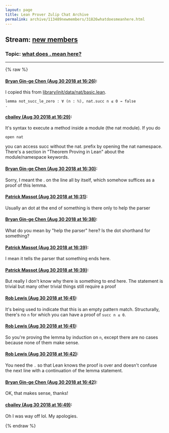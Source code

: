 ```yaml
---
layout: page
title: Lean Prover Zulip Chat Archive 
permalink: archive/113489newmembers/31826whatdoesmeanhere.html
---
```


## Stream: [new members](index.html)
### Topic: [what does . mean here?](31826whatdoesmeanhere.html)

---


{% raw %}
#### [ Bryan Gin-ge Chen (Aug 30 2018 at 16:26)](https://leanprover.zulipchat.com/#narrow/stream/113489-new%20members/topic/what%20does%20.%20mean%20here%3F/near/133063613):
I copied this from [library/init/data/nat/basic.lean](https://github.com/leanprover/lean/blob/master/library/init/data/nat/basic.lean#L84).
```lean
lemma not_succ_le_zero : ∀ (n : ℕ), nat.succ n ≤ 0 → false 
.
```

#### [ cbailey (Aug 30 2018 at 16:29)](https://leanprover.zulipchat.com/#narrow/stream/113489-new%20members/topic/what%20does%20.%20mean%20here%3F/near/133063790):
It's syntax to execute a method inside a module (the nat module). If you do 
```lean
open nat
```
you can access succ without the nat. prefix by opening the nat namespace. There's a section in "Theorem Proving in Lean" about the module/namespace keywords.

#### [ Bryan Gin-ge Chen (Aug 30 2018 at 16:30)](https://leanprover.zulipchat.com/#narrow/stream/113489-new%20members/topic/what%20does%20.%20mean%20here%3F/near/133063859):
Sorry, I meant the . on the line all by itself, which somehow suffices as a proof of this lemma.

#### [ Patrick Massot (Aug 30 2018 at 16:31)](https://leanprover.zulipchat.com/#narrow/stream/113489-new%20members/topic/what%20does%20.%20mean%20here%3F/near/133063917):
Usually an dot at the end of something is there only to help the parser

#### [ Bryan Gin-ge Chen (Aug 30 2018 at 16:38)](https://leanprover.zulipchat.com/#narrow/stream/113489-new%20members/topic/what%20does%20.%20mean%20here%3F/near/133064379):
What do you mean by "help the parser" here? Is the dot shorthand for something?

#### [ Patrick Massot (Aug 30 2018 at 16:39)](https://leanprover.zulipchat.com/#narrow/stream/113489-new%20members/topic/what%20does%20.%20mean%20here%3F/near/133064406):
I mean it tells the parser that something ends here.

#### [ Patrick Massot (Aug 30 2018 at 16:39)](https://leanprover.zulipchat.com/#narrow/stream/113489-new%20members/topic/what%20does%20.%20mean%20here%3F/near/133064419):
But really I don't know why there is something to end here. The statement is trivial but many other trivial things still require a proof

#### [ Rob Lewis (Aug 30 2018 at 16:41)](https://leanprover.zulipchat.com/#narrow/stream/113489-new%20members/topic/what%20does%20.%20mean%20here%3F/near/133064512):
It's being used to indicate that this is an empty pattern match. Structurally, there's no `n` for which you can have a proof of `succ n ≤ 0`.

#### [ Rob Lewis (Aug 30 2018 at 16:41)](https://leanprover.zulipchat.com/#narrow/stream/113489-new%20members/topic/what%20does%20.%20mean%20here%3F/near/133064535):
So you're proving the lemma by induction on `n`, except there are no cases because none of them make sense.

#### [ Rob Lewis (Aug 30 2018 at 16:42)](https://leanprover.zulipchat.com/#narrow/stream/113489-new%20members/topic/what%20does%20.%20mean%20here%3F/near/133064601):
You need the `.` so that Lean knows the proof is over and doesn't confuse the next line with a continuation of the lemma statement.

#### [ Bryan Gin-ge Chen (Aug 30 2018 at 16:42)](https://leanprover.zulipchat.com/#narrow/stream/113489-new%20members/topic/what%20does%20.%20mean%20here%3F/near/133064617):
OK, that makes sense, thanks!

#### [ cbailey (Aug 30 2018 at 16:49)](https://leanprover.zulipchat.com/#narrow/stream/113489-new%20members/topic/what%20does%20.%20mean%20here%3F/near/133064965):
Oh I was way off lol. My apologies.


{% endraw %}
